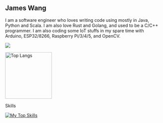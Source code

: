 ## James Wang
I am a software engineer who loves writing code using mostly in Java, Python and Scala. I am also love Rust and Golang, and used to be a C/C++ programmer.
I am also coding some IoT stuffs in my spare time with Arduino, ESP32/8266, Raspberry Pi/3/4/5, and OpenCV.
<p align="left">
   <a href="https://www.linkedin.com/in/james-w-8aab681/"><img src="https://img.shields.io/badge/LinkedIn-0077B5?style=for-the-badge&logo=linkedin&logoColor=white"/></a>
</p>

<p align="left">
	<img alt="Top Langs" height="150px" src="https://github-readme-stats.vercel.app/api/top-langs/?username=JamesWang&layout=compact&show_icons=true&theme=dark" />
  <!--<img alt="github stats" height="150px" src="https://github-readme-stats.vercel.app/api?username=JamesWang&theme=dark&show_icons=false" />-->
</p>

<p>Skills</p>

[![My Top Skills](https://skillicons.dev/icons?i=java,scala,python,rust,golang,haskell,cpp,c,dart,javascript,spring,gradle,maven,linux,bash,redis,kafka,elasticsearch,git,docker,kubernetes,opencv,arduino,raspberrypi)](https://skillicons.dev)


<!--
**JamesWang/JamesWang** is a ✨ _special_ ✨ repository because its `README.md` (this file) appears on your GitHub profile.

Here are some ideas to get you started:

- 🔭 I’m currently working on Java, Scala, somtimes Python...
- 🌱 I’m currently learning Rust, Haskell...
- 👯 I’m looking to collaborate on ...
- 🤔 I’m looking for help with ...
- 💬 Ask me about ...
- 📫 How to reach me: ...
- 😄 Pronouns: ...
- ⚡ Fun fact: ...
-->
